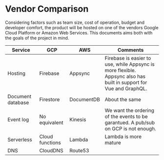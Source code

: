 # Vendor Comparison

Considering factors such as team size, cost of operation, budget and developer comfort, the product will be hosted on one of the vendors Google Cloud Platform or Amazon Web Services. This documents aims both with the goals of the project in mind.

|Service| GCP   | AWS   | Comments |
|-------|-------|-------|-------|
|Hosting|Firebase|Appsync|Firebase is easier to use, while Appsync is more flexible. Appsync also has built in support for Vue and GraphQL.|
|Document database|Firestore|DocumentDB|About the same|
|Event log|No equivalent|Kinesis |We want the ordering of the events to be garantued. A pub/sub on GCP is not enough.|
|Serverless|Cloud functions|Lambda| Lambda is more mature|
|DNS|CloudDNS|Route53||